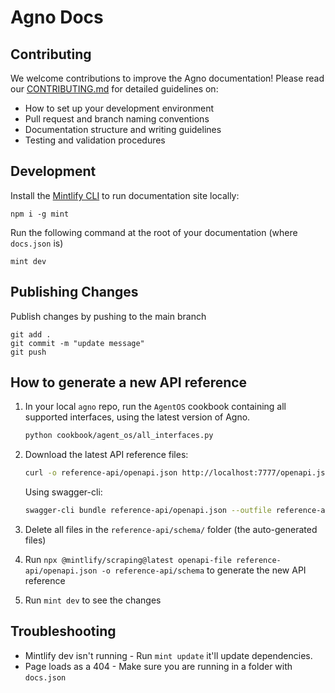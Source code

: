 # Agno Docs

## Contributing

We welcome contributions to improve the Agno documentation! Please read our [CONTRIBUTING.md](CONTRIBUTING.md) for detailed guidelines on:

- How to set up your development environment
- Pull request and branch naming conventions
- Documentation structure and writing guidelines
- Testing and validation procedures

## Development

Install the [Mintlify CLI](https://www.npmjs.com/package/mintlify) to run documentation site locally:

```
npm i -g mint
```

Run the following command at the root of your documentation (where `docs.json` is)

```
mint dev
```

## Publishing Changes

Publish changes by pushing to the main branch

```
git add .
git commit -m "update message"
git push
```

## How to generate a new API reference

1. In your local `agno` repo, run the `AgentOS` cookbook containing all supported interfaces, using the latest version of Agno.
   ```bash
   python cookbook/agent_os/all_interfaces.py
   ```

2. Download the latest API reference files:
   ```bash
   curl -o reference-api/openapi.json http://localhost:7777/openapi.json
   ```      
   Using swagger-cli: 
   ```bash
   swagger-cli bundle reference-api/openapi.json --outfile reference-api/openapi.yaml --type yaml
   ```
   
3. Delete all files in the `reference-api/schema/` folder (the auto-generated files)
4. Run `npx @mintlify/scraping@latest openapi-file reference-api/openapi.json -o reference-api/schema` to generate the new API reference
5. Run `mint dev` to see the changes

## Troubleshooting

- Mintlify dev isn't running - Run `mint update` it'll update dependencies.
- Page loads as a 404 - Make sure you are running in a folder with `docs.json`
